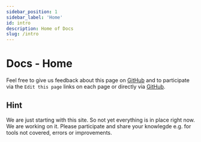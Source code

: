 ```yaml
---
sidebar_position: 1
sidebar_label: 'Home'
id: intro
description: Home of Docs
slug: /intro
---
```


# Docs - Home

Feel free to give us feedback about this page on [GitHub](https://github.com/datenschmutz/documentation/issues) and to participate via the `Edit this page` links on each page or directly via [GitHub](https://github.com/datenschmutz/documentation).

## Hint

We are just starting with this site. So not yet everything is in place right now. We are working on it. Please participate and share your knowlegde e.g. for tools not covered, errors or improvements.
